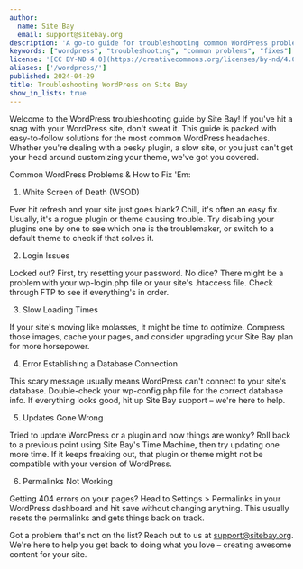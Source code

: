 ```yaml
---
author:
  name: Site Bay
  email: support@sitebay.org
description: 'A go-to guide for troubleshooting common WordPress problems on Site Bay, designed to get your site running smoothly again in no time.'
keywords: ["wordpress", "troubleshooting", "common problems", "fixes"]
license: '[CC BY-ND 4.0](https://creativecommons.org/licenses/by-nd/4.0)'
aliases: ['/wordpress/']
published: 2024-04-29
title: Troubleshooting WordPress on Site Bay
show_in_lists: true
---
```


Welcome to the WordPress troubleshooting guide by Site Bay! If you've hit a snag with your WordPress site, don't sweat it. This guide is packed with easy-to-follow solutions for the most common WordPress headaches. Whether you're dealing with a pesky plugin, a slow site, or you just can't get your head around customizing your theme, we've got you covered.

Common WordPress Problems & How to Fix 'Em:
1. White Screen of Death (WSOD)

Ever hit refresh and your site just goes blank? Chill, it's often an easy fix. Usually, it's a rogue plugin or theme causing trouble. Try disabling your plugins one by one to see which one is the troublemaker, or switch to a default theme to check if that solves it.

2. Login Issues

Locked out? First, try resetting your password. No dice? There might be a problem with your wp-login.php file or your site's .htaccess file. Check through FTP to see if everything's in order.

3. Slow Loading Times

If your site's moving like molasses, it might be time to optimize. Compress those images, cache your pages, and consider upgrading your Site Bay plan for more horsepower.

4. Error Establishing a Database Connection

This scary message usually means WordPress can't connect to your site's database. Double-check your wp-config.php file for the correct database info. If everything looks good, hit up Site Bay support – we're here to help.

5. Updates Gone Wrong

Tried to update WordPress or a plugin and now things are wonky? Roll back to a previous point using Site Bay's Time Machine, then try updating one more time. If it keeps freaking out, that plugin or theme might not be compatible with your version of WordPress.

6. Permalinks Not Working

Getting 404 errors on your pages? Head to Settings > Permalinks in your WordPress dashboard and hit save without changing anything. This usually resets the permalinks and gets things back on track.

Got a problem that's not on the list? Reach out to us at support@sitebay.org. We're here to help you get back to doing what you love – creating awesome content for your site.